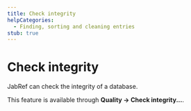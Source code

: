 ```yaml
---
title: Check integrity
helpCategories:
  - Finding, sorting and cleaning entries
stub: true
---
```

# Check integrity

JabRef can check the integrity of a database.

This feature is available through **Quality → Check integrity...**.
